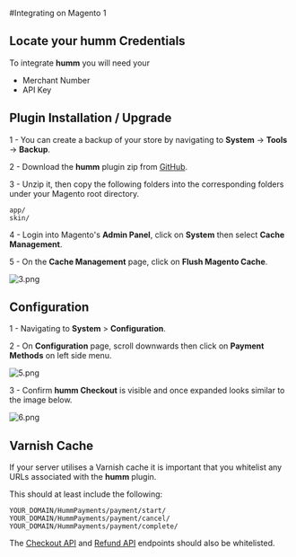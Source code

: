 
#Integrating on Magento 1

## Locate your **humm** Credentials

To integrate **humm** you will need your

* Merchant Number
* API Key

## Plugin Installation / Upgrade

1 - You can create a backup of your store by navigating to **System** -> **Tools** -> **Backup**.

2 - Download the **humm** plugin zip from [GitHub](https://github.com/shophumm/humm-magento1.x/releases/latest).

3 - Unzip it, then copy the following folders into the corresponding folders under your Magento root directory.

    app/
    skin/

4 - Login into Magento's **Admin Panel**, click on **System** then select **Cache Management**.

5 - On the **Cache Management** page, click on **Flush Magento Cache**.

![3.png](/img/ecommerce/magento_1/3.png)

## Configuration

1 - Navigating to **System** > **Configuration**.

2 - On **Configuration** page, scroll downwards then click on **Payment Methods** on left side menu.

![5.png](/img/ecommerce/magento_1/5.png)

3 - Confirm  **humm Checkout** is visible and once expanded looks similar to the image below.

![6.png](/img/ecommerce/magento_1/6.png)

## Varnish Cache

If your server utilises a Varnish cache it is important that you whitelist any URLs associated with the **humm** plugin.

This should at least include the following:

    YOUR_DOMAIN/HummPayments/payment/start/
    YOUR_DOMAIN/HummPayments/payment/cancel/
    YOUR_DOMAIN/HummPayments/payment/complete/

The [Checkout API](../../developer_resources/checkout_api/#humm-gateways) and [Refund API](../../developer_resources/refund_api/) endpoints should also be whitelisted.
